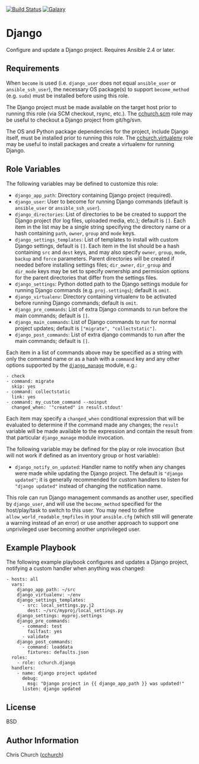 [![Build Status](http://img.shields.io/travis/cchurch/ansible-role-django.svg)](https://travis-ci.org/cchurch/ansible-role-django)
[![Galaxy](http://img.shields.io/badge/galaxy-cchurch.django-blue.svg)](https://galaxy.ansible.com/cchurch/django/)

Django
======

Configure and update a Django project. Requires Ansible 2.4 or later.

Requirements
------------

When `become` is used (i.e. `django_user` does not equal `ansible_user` or
`ansible_ssh_user`), the necessary OS package(s) to support `become_method`
(e.g. `sudo`) must be installed before using this role.

The Django project must be made available on the target host prior to running
this role (via SCM checkout, rsync, etc.). The
[cchurch.scm](https://galaxy.ansible.com/cchurch/scm) role may
be useful to checkout a Django project from git/hg/svn.

The OS and Python package dependencies for the project, include Django itself,
must be installed prior to running this role. The
[cchurch.virtualenv](https://galaxy.ansible.com/cchurch/virtualenv) role may
be useful to install packages and create a virtualenv for running Django.

Role Variables
--------------

The following variables may be defined to customize this role:

- `django_app_path`: Directory containing Django project (required).
- `django_user`: User to become for running Django commands (default is
  `ansible_user` or `ansible_ssh_user`).
- `django_directories`: List of directories to be be created to support the
  Django project (for log files, uploaded media, etc.); default is `[]`. Each
  item in the list may be a single string specifying the directory name or a
  hash containing `path`, `owner`, `group` and `mode` keys.
- `django_settings_templates`: List of templates to install with custom Django
  settings, default is `[]`.  Each item in the list should be a hash containing
  `src` and `dest` keys, and may also specify `owner`, `group`, `mode`, `backup`
  and `force` parameters. Parent directories will be created if needed before
  installing settings files; `dir_owner`, `dir_group` and `dir_mode` keys may
  be set to specify ownership and permission options for the parent
  directories that differ from the settings files.
- `django_settings`: Python dotted path to the Django settings module for
  running Django commands (e.g. `proj.settings`); default is `omit`.
- `django_virtualenv`: Directory containing virtualenv to be activated before
  running Django commands; default is `omit`.
- `django_pre_commands`: List of extra Django commands to run before the main
  commands; default is `[]`.
- `django_main_commands`: List of Django commands to run for normal project
  updates; default is `["migrate", "collectstatic"]`.
- `django_post_commands`: List of extra django commands to run after the main
  commands; default is `[]`.

Each item in a list of commands above may be specified as a string with only
the command name or as a hash with a `command` key and any other options
supported by the [`django_manage`](https://docs.ansible.com/ansible/latest/modules/django_manage_module.html)
module, e.g.:

    - check
    - command: migrate
      skip: yes
    - command: collectstatic
      link: yes
    - command: my_custom_command --noinput
      changed_when: '"created" in result.stdout'

Each item may specify a `changed_when` conditional expression that will be
evaluated to determine if the command made any changes; the `result` variable
will be made available to the expression and contain the result from that
particular `django_manage` module invocation.

The following variable may be defined for the play or role invocation (but will
not work if defined as an inventory group or host variable):

- `django_notify_on_updated`: Handler name to notify when any changes were made
  while updating the Django project. The default is `"django updated"`; it is
  generally recommended for custom handlers to listen for `"django updated"`
  instead of changing the notification name.

This role can run Django management commands as another user, specified by
`django_user`, and will use the `become_method` specified for the
host/play/task to switch to this user. You may need to define
`allow_world_readable_tmpfiles` in your `ansible.cfg` (which still will
generate a warning instead of an error) or use another approach to support one
unprivileged user becoming another unprivileged user.

Example Playbook
----------------

The following example playbook configures and updates a Django project,
notifying a custom handler when anything was changed:

    - hosts: all
      vars:
        django_app_path: ~/src
        django_virtualenv: ~/env
        django_settings_templates:
          - src: local_settings.py.j2
            dest: ~/src/myproj/local_settings.py
        django_settings: myproj.settings
        django_pre_commands:
          - command: test
            failfast: yes
          - validate
        django_post_commands:
          - command: loaddata
            fixtures: defaults.json
      roles:
        - role: cchurch.django
      handlers:
        - name: django project updated
          debug:
            msg: "Django project in {{ django_app_path }} was updated!"
          listen: django updated

License
-------

BSD

Author Information
------------------

Chris Church ([cchurch](https://github.com/cchurch))
